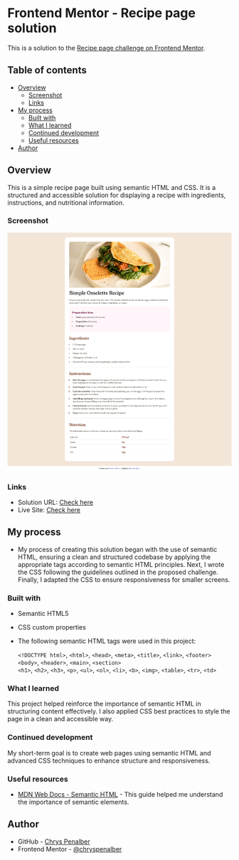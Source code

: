 # Frontend Mentor - Recipe page solution

This is a solution to the [Recipe page challenge on Frontend Mentor](https://www.frontendmentor.io/challenges/recipe-page-KiTsR8QQKm). 

## Table of contents

- [Overview](#overview)
  - [Screenshot](#screenshot)
  - [Links](#links)
- [My process](#my-process)
  - [Built with](#built-with)
  - [What I learned](#what-i-learned)
  - [Continued development](#continued-development)
  - [Useful resources](#useful-resources)
- [Author](#author)


## Overview

This is a simple recipe page built using semantic HTML and CSS. It is a structured and accessible solution for displaying a recipe with ingredients, instructions, and nutritional information.

### Screenshot

![](./assets/images/screenshot-recipe-page.png)


### Links

- Solution URL: [Check here](https://github.com/chryspenalber/recipe-page)
- Live Site: [Check here](https://chryspenalber.github.io/recipe-page/)

## My process

- My process of creating this solution began with the use of semantic HTML, ensuring a clean and structured codebase by applying the appropriate tags according to semantic HTML principles. Next, I wrote the CSS following the guidelines outlined in the proposed challenge. Finally, I adapted the CSS to ensure responsiveness for smaller screens.

### Built with

- Semantic HTML5
- CSS custom properties

- The following semantic HTML tags were used in this project:

     `<!DOCTYPE html>`, `<html>`, `<head>`, `<meta>`, `<title>`, `<link>`, `<footer>`\
     `<body>`, `<header>`, `<main>`, `<section>` <br>
     `<h1>`, `<h2>`, `<h3>`, `<p>`, `<ul>`, `<ol>`, `<li>`, `<b>`, `<img>`, `<table>`, `<tr>`, `<td>`  

### What I learned

This project helped reinforce the importance of semantic HTML in structuring content effectively. I also applied CSS best practices to style the page in a clean and accessible way.


### Continued development

My short-term goal is to create web pages using semantic HTML and advanced CSS techniques to enhance structure and responsiveness.


### Useful resources

- [MDN Web Docs - Semantic HTML](https://developer.mozilla.org/en-US/docs/Glossary/Semantics) - This guide helped me understand the importance of semantic elements.


## Author

- GitHub - [Chrys Penalber](https://github.com/chryspenalber)
- Frontend Mentor - [@chryspenalber](https://www.frontendmentor.io/profile/chryspenalber)



